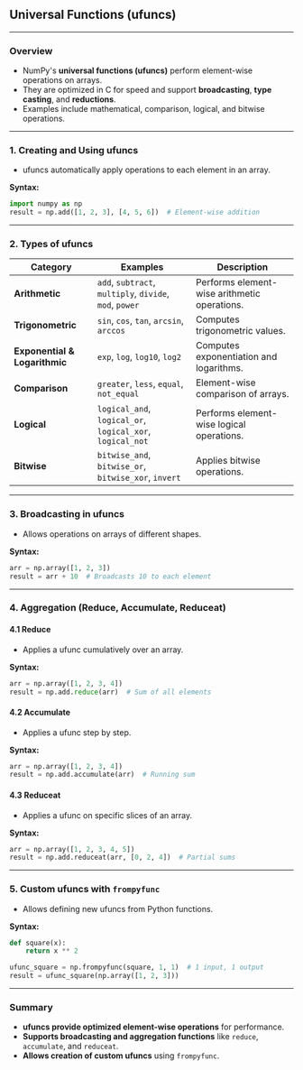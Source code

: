 ## **Universal Functions (ufuncs)**  

---

### **Overview**  
- NumPy's **universal functions (ufuncs)** perform element-wise operations on arrays.  
- They are optimized in C for speed and support **broadcasting**, **type casting**, and **reductions**.  
- Examples include mathematical, comparison, logical, and bitwise operations.  

---

### **1. Creating and Using ufuncs**  
- ufuncs automatically apply operations to each element in an array.  

**Syntax:**  
```python
import numpy as np
result = np.add([1, 2, 3], [4, 5, 6])  # Element-wise addition
```

---

### **2. Types of ufuncs**  

| **Category**     | **Examples** | **Description** |
|-----------------|-------------|----------------|
| **Arithmetic**  | `add`, `subtract`, `multiply`, `divide`, `mod`, `power` | Performs element-wise arithmetic operations. |
| **Trigonometric** | `sin`, `cos`, `tan`, `arcsin`, `arccos` | Computes trigonometric values. |
| **Exponential & Logarithmic** | `exp`, `log`, `log10`, `log2` | Computes exponentiation and logarithms. |
| **Comparison** | `greater`, `less`, `equal`, `not_equal` | Element-wise comparison of arrays. |
| **Logical** | `logical_and`, `logical_or`, `logical_xor`, `logical_not` | Performs element-wise logical operations. |
| **Bitwise** | `bitwise_and`, `bitwise_or`, `bitwise_xor`, `invert` | Applies bitwise operations. |

---

### **3. Broadcasting in ufuncs**  
- Allows operations on arrays of different shapes.  

**Syntax:**  
```python
arr = np.array([1, 2, 3])
result = arr + 10  # Broadcasts 10 to each element
```

---

### **4. Aggregation (Reduce, Accumulate, Reduceat)**  

#### **4.1 Reduce**  
- Applies a ufunc cumulatively over an array.  

**Syntax:**  
```python
arr = np.array([1, 2, 3, 4])
result = np.add.reduce(arr)  # Sum of all elements
```

#### **4.2 Accumulate**  
- Applies a ufunc step by step.  

**Syntax:**  
```python
arr = np.array([1, 2, 3, 4])
result = np.add.accumulate(arr)  # Running sum
```

#### **4.3 Reduceat**  
- Applies a ufunc on specific slices of an array.  

**Syntax:**  
```python
arr = np.array([1, 2, 3, 4, 5])
result = np.add.reduceat(arr, [0, 2, 4])  # Partial sums
```

---

### **5. Custom ufuncs with `frompyfunc`**  
- Allows defining new ufuncs from Python functions.  

**Syntax:**  
```python
def square(x):
    return x ** 2

ufunc_square = np.frompyfunc(square, 1, 1)  # 1 input, 1 output
result = ufunc_square(np.array([1, 2, 3]))
```

---

### **Summary**  
- **ufuncs provide optimized element-wise operations** for performance.  
- **Supports broadcasting and aggregation functions** like `reduce`, `accumulate`, and `reduceat`.  
- **Allows creation of custom ufuncs** using `frompyfunc`.